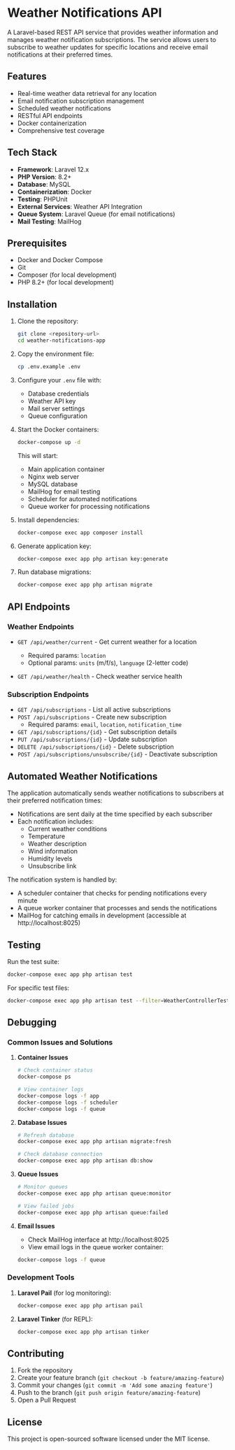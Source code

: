 # Weather Notifications API

A Laravel-based REST API service that provides weather information and manages weather notification subscriptions. The service allows users to subscribe to weather updates for specific locations and receive email notifications at their preferred times.

## Features

- Real-time weather data retrieval for any location
- Email notification subscription management
- Scheduled weather notifications
- RESTful API endpoints
- Docker containerization
- Comprehensive test coverage

## Tech Stack

- **Framework**: Laravel 12.x
- **PHP Version**: 8.2+
- **Database**: MySQL
- **Containerization**: Docker
- **Testing**: PHPUnit
- **External Services**: Weather API Integration
- **Queue System**: Laravel Queue (for email notifications)
- **Mail Testing**: MailHog

## Prerequisites

- Docker and Docker Compose
- Git
- Composer (for local development)
- PHP 8.2+ (for local development)

## Installation

1. Clone the repository:
   ```bash
   git clone <repository-url>
   cd weather-notifications-app
   ```

2. Copy the environment file:
   ```bash
   cp .env.example .env
   ```

3. Configure your `.env` file with:
   - Database credentials
   - Weather API key
   - Mail server settings
   - Queue configuration

4. Start the Docker containers:
   ```bash
   docker-compose up -d
   ```
   This will start:
   - Main application container
   - Nginx web server
   - MySQL database
   - MailHog for email testing
   - Scheduler for automated notifications
   - Queue worker for processing notifications

5. Install dependencies:
   ```bash
   docker-compose exec app composer install
   ```

6. Generate application key:
   ```bash
   docker-compose exec app php artisan key:generate
   ```

7. Run database migrations:
   ```bash
   docker-compose exec app php artisan migrate
   ```

## API Endpoints

### Weather Endpoints

- `GET /api/weather/current` - Get current weather for a location
  - Required params: `location`
  - Optional params: `units` (m/f/s), `language` (2-letter code)

- `GET /api/weather/health` - Check weather service health

### Subscription Endpoints

- `GET /api/subscriptions` - List all active subscriptions
- `POST /api/subscriptions` - Create new subscription
  - Required params: `email`, `location`, `notification_time`
- `GET /api/subscriptions/{id}` - Get subscription details
- `PUT /api/subscriptions/{id}` - Update subscription
- `DELETE /api/subscriptions/{id}` - Delete subscription
- `POST /api/subscriptions/unsubscribe/{id}` - Deactivate subscription

## Automated Weather Notifications

The application automatically sends weather notifications to subscribers at their preferred notification times:

- Notifications are sent daily at the time specified by each subscriber
- Each notification includes:
  - Current weather conditions
  - Temperature
  - Weather description
  - Wind information
  - Humidity levels
  - Unsubscribe link

The notification system is handled by:
- A scheduler container that checks for pending notifications every minute
- A queue worker container that processes and sends the notifications
- MailHog for catching emails in development (accessible at http://localhost:8025)

## Testing

Run the test suite:

```bash
docker-compose exec app php artisan test
```

For specific test files:

```bash
docker-compose exec app php artisan test --filter=WeatherControllerTest
```

## Debugging

### Common Issues and Solutions

1. **Container Issues**
   ```bash
   # Check container status
   docker-compose ps
   
   # View container logs
   docker-compose logs -f app
   docker-compose logs -f scheduler
   docker-compose logs -f queue
   ```

2. **Database Issues**
   ```bash
   # Refresh database
   docker-compose exec app php artisan migrate:fresh
   
   # Check database connection
   docker-compose exec app php artisan db:show
   ```

3. **Queue Issues**
   ```bash
   # Monitor queues
   docker-compose exec app php artisan queue:monitor
   
   # View failed jobs
   docker-compose exec app php artisan queue:failed
   ```

4. **Email Issues**
   - Check MailHog interface at http://localhost:8025
   - View email logs in the queue worker container:
   ```bash
   docker-compose logs -f queue
   ```

### Development Tools

1. **Laravel Pail** (for log monitoring):
   ```bash
   docker-compose exec app php artisan pail
   ```

2. **Laravel Tinker** (for REPL):
   ```bash
   docker-compose exec app php artisan tinker
   ```

## Contributing

1. Fork the repository
2. Create your feature branch (`git checkout -b feature/amazing-feature`)
3. Commit your changes (`git commit -m 'Add some amazing feature'`)
4. Push to the branch (`git push origin feature/amazing-feature`)
5. Open a Pull Request

## License

This project is open-sourced software licensed under the MIT license.
